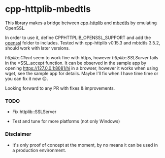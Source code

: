 # cpp-httplib-mbedtls
This library makes a bridge between [cpp-httplib](https://github.com/yhirose/cpp-httplib) and [mbedtls](https://github.com/Mbed-TLS/mbedtls) by emulating OpenSSL.

In order to use it, define CPPHTTPLIB_OPENSSL_SUPPORT and add the [openssl](openssl) folder to includes. Tested with cpp-httplib v0.15.3 and mbtdtls 3.5.2, should work with later versions.

*httplib::Client* seem to work fine with https, however *httplib::SSLServer* fails in the *SSL_accept function. It can be observed in the sample app by opening https://127.0.0.1:8081/hi in a browser, however it works when using wget, see the sample app for details. Maybe I'll fix when I have time time or you can fix it now :wink:.

Looking forward to any PR with fixes & improvements.

### TODO

- Fix httplib::SSLServer 

- Test and tune for more platforms (not only Windows)

### Disclaimer

- It's only proof of concept at the moment, by no means it can be used in a production environment.
